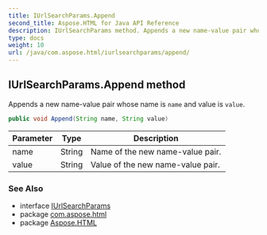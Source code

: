 ```yaml
---
title: IUrlSearchParams.Append
second_title: Aspose.HTML for Java API Reference
description: IUrlSearchParams method. Appends a new name-value pair whose name is name and value is value
type: docs
weight: 10
url: /java/com.aspose.html/iurlsearchparams/append/
---
```

## IUrlSearchParams.Append method

Appends a new name-value pair whose name is `name` and value is `value`.

```java
public void Append(String name, String value)
```

| Parameter | Type | Description |
| --- | --- | --- |
| name | String | Name of the new name-value pair. |
| value | String | Value of the new name-value pair. |

### See Also

* interface [IUrlSearchParams](../)
* package [com.aspose.html](../../iurlsearchparams/)
* package [Aspose.HTML](../../../)
